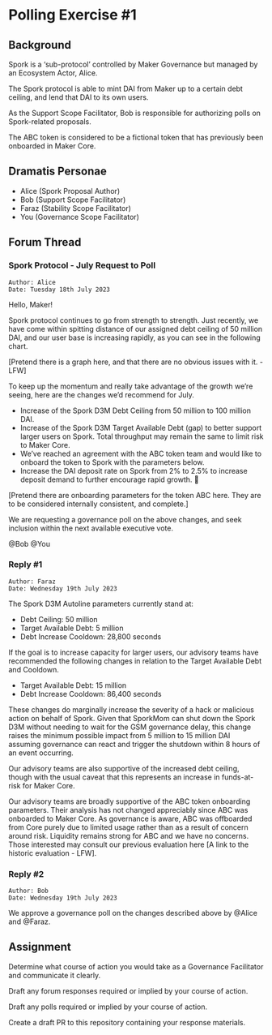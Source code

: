 # Polling Exercise #1

## Background

Spork is a ‘sub-protocol’ controlled by Maker Governance but managed by an Ecosystem Actor, Alice.

The Spork protocol is able to mint DAI from Maker up to a certain debt ceiling, and lend that DAI to its own users. 

As the Support Scope Facilitator, Bob is responsible for authorizing polls on Spork-related proposals. 

The ABC token is considered to be a fictional token that has previously been onboarded in Maker Core.

## Dramatis Personae

* Alice (Spork Proposal Author)
* Bob (Support Scope Facilitator)
* Faraz (Stability Scope Facilitator)
* You (Governance Scope Facilitator)


## Forum Thread

### Spork Protocol - July Request to Poll
```
Author: Alice  
Date: Tuesday 18th July 2023
```

Hello, Maker! 

Spork protocol continues to go from strength to strength. Just recently, we have come within spitting distance of our assigned debt ceiling of 50 million DAI, and our user base is increasing rapidly, as you can see in the following chart.

[Pretend there is a graph here, and that there are no obvious issues with it. - LFW]

To keep up the momentum and really take advantage of the growth we’re seeing, here are the changes we’d recommend for July. 



* Increase of the Spork D3M Debt Ceiling from 50 million to 100 million DAI.
* Increase of the Spork D3M Target Available Debt (gap) to better support larger users on Spork. Total throughput may remain the same to limit risk to Maker Core.
* We’ve reached an agreement with the ABC token team and would like to onboard the token to Spork with the parameters below. 
* Increase the DAI deposit rate on Spork from 2% to 2.5% to increase deposit demand to further encourage rapid growth. 🚀

[Pretend there are onboarding parameters for the token ABC here. They are to be considered internally consistent, and complete.]

We are requesting a governance poll on the above changes, and seek inclusion within the next available executive vote. 

@Bob @You


### Reply #1
```
Author: Faraz  
Date: Wednesday 19th July 2023
```

The Spork D3M Autoline parameters currently stand at:

* Debt Ceiling: 50 million
* Target Available Debt: 5 million
* Debt Increase Cooldown: 28,800 seconds

If the goal is to increase capacity for larger users, our advisory teams have recommended the following changes in relation to the Target Available Debt and Cooldown. 

* Target Available Debt: 15 million
* Debt Increase Cooldown: 86,400 seconds

These changes do marginally increase the severity of a hack or malicious action on behalf of Spork. Given that SporkMom can shut down the Spork D3M without needing to wait for the GSM governance delay, this change raises the minimum possible impact from 5 million to 15 million DAI assuming governance can react and trigger the shutdown within 8 hours of an event occurring. 

Our advisory teams are also supportive of the increased debt ceiling, though with the usual caveat that this represents an increase in funds-at-risk for Maker Core. 

Our advisory teams are broadly supportive of the ABC token onboarding parameters. Their analysis has not changed appreciably since ABC was onboarded to Maker Core. As governance is aware, ABC was offboarded from Core purely due to limited usage rather than as a result of concern around risk. Liquidity remains strong for ABC and we have no concerns. Those interested may consult our previous evaluation here [A link to the historic evaluation - LFW].


### Reply #2
```
Author: Bob  
Date: Wednesday 19th July 2023
```

We approve a governance poll on the changes described above by @Alice and @Faraz.


## Assignment

Determine what course of action you would take as a Governance Facilitator and communicate it clearly.

Draft any forum responses required or implied by your course of action.

Draft any polls required or implied by your course of action. 

Create a draft PR to this repository containing your response materials.
